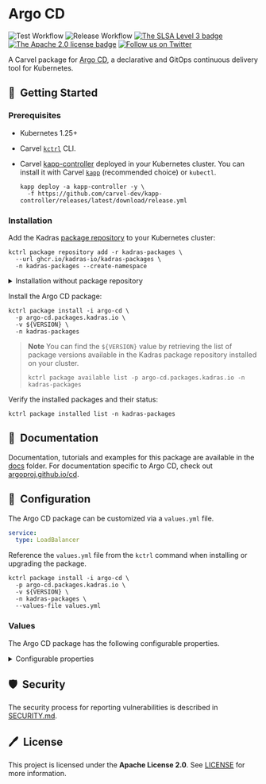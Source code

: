 # Argo CD

![Test Workflow](https://github.com/kadras-io/package-for-argo-cd/actions/workflows/test.yml/badge.svg)
![Release Workflow](https://github.com/kadras-io/package-for-argo-cd/actions/workflows/release.yml/badge.svg)
[![The SLSA Level 3 badge](https://slsa.dev/images/gh-badge-level3.svg)](https://slsa.dev/spec/v1.0/levels)
[![The Apache 2.0 license badge](https://img.shields.io/badge/License-Apache_2.0-blue.svg)](https://opensource.org/licenses/Apache-2.0)
[![Follow us on Twitter](https://img.shields.io/static/v1?label=Twitter&message=Follow&color=1DA1F2)](https://twitter.com/kadrasIO)

A Carvel package for [Argo CD](https://argoproj.github.io/cd), a declarative and GitOps continuous delivery tool for Kubernetes.

## 🚀&nbsp; Getting Started

### Prerequisites

* Kubernetes 1.25+
* Carvel [`kctrl`](https://carvel.dev/kapp-controller/docs/latest/install/#installing-kapp-controller-cli-kctrl) CLI.
* Carvel [kapp-controller](https://carvel.dev/kapp-controller) deployed in your Kubernetes cluster. You can install it with Carvel [`kapp`](https://carvel.dev/kapp/docs/latest/install) (recommended choice) or `kubectl`.

  ```shell
  kapp deploy -a kapp-controller -y \
    -f https://github.com/carvel-dev/kapp-controller/releases/latest/download/release.yml
  ```

### Installation

Add the Kadras [package repository](https://github.com/kadras-io/kadras-packages) to your Kubernetes cluster:

  ```shell
  kctrl package repository add -r kadras-packages \
    --url ghcr.io/kadras-io/kadras-packages \
    -n kadras-packages --create-namespace
  ```

<details><summary>Installation without package repository</summary>
The recommended way of installing the Argo CD package is via the Kadras <a href="https://github.com/kadras-io/kadras-packages">package repository</a>. If you prefer not using the repository, you can add the package definition directly using <a href="https://carvel.dev/kapp/docs/latest/install"><code>kapp</code></a> or <code>kubectl</code>.

  ```shell
  kubectl create namespace kadras-packages
  kapp deploy -a argo-cd-package -n kadras-packages -y \
    -f https://github.com/kadras-io/package-for-argo-cd/releases/latest/download/metadata.yml \
    -f https://github.com/kadras-io/package-for-argo-cd/releases/latest/download/package.yml
  ```
</details>

Install the Argo CD package:

  ```shell
  kctrl package install -i argo-cd \
    -p argo-cd.packages.kadras.io \
    -v ${VERSION} \
    -n kadras-packages
  ```

> **Note**
> You can find the `${VERSION}` value by retrieving the list of package versions available in the Kadras package repository installed on your cluster.
> 
>   ```shell
>   kctrl package available list -p argo-cd.packages.kadras.io -n kadras-packages
>   ```

Verify the installed packages and their status:

  ```shell
  kctrl package installed list -n kadras-packages
  ```

## 📙&nbsp; Documentation

Documentation, tutorials and examples for this package are available in the [docs](docs) folder.
For documentation specific to Argo CD, check out [argoproj.github.io/cd](https://argoproj.github.io/cd).

## 🎯&nbsp; Configuration

The Argo CD package can be customized via a `values.yml` file.

  ```yaml
  service:
    type: LoadBalancer
  ```

Reference the `values.yml` file from the `kctrl` command when installing or upgrading the package.

  ```shell
  kctrl package install -i argo-cd \
    -p argo-cd.packages.kadras.io \
    -v ${VERSION} \
    -n kadras-packages \
    --values-file values.yml
  ```

### Values

The Argo CD package has the following configurable properties.

<details><summary>Configurable properties</summary>

| Config | Default | Description |
|-------|-------------------|-------------|
| `namespace` | `argocd` | The namespace where to install Argo CD. |
| `service.type` | `ClusterIP` | The type of Kubernetes Service to use for the Argo CD Server. Valid values are `LoadBalancer`, `NodePort`, and `ClusterIP`. |

</details>

## 🛡️&nbsp; Security

The security process for reporting vulnerabilities is described in [SECURITY.md](SECURITY.md).

## 🖊️&nbsp; License

This project is licensed under the **Apache License 2.0**. See [LICENSE](LICENSE) for more information.
